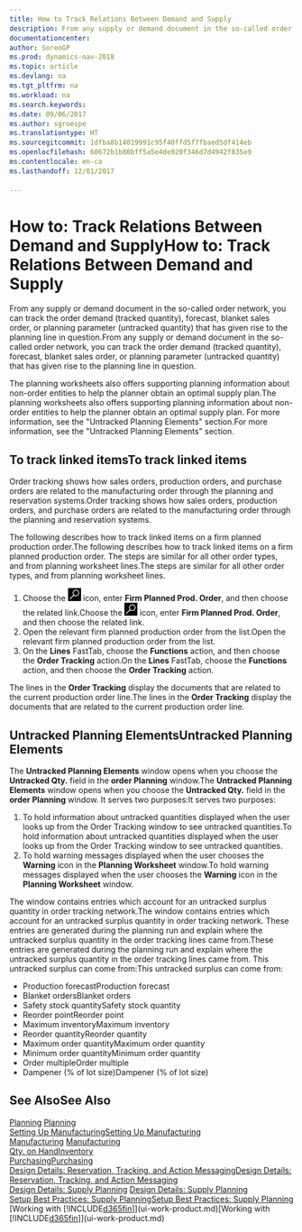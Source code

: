 ```yaml
---
title: How to Track Relations Between Demand and Supply
description: From any supply or demand document in the so-called order network, you can track the order demand (tracked quantity), forecast, blanket sales order, or planning parameter (untracked quantity) that has given rise to the planning line in question.
documentationcenter: 
author: SorenGP
ms.prod: dynamics-nav-2018
ms.topic: article
ms.devlang: na
ms.tgt_pltfrm: na
ms.workload: na
ms.search.keywords: 
ms.date: 09/06/2017
ms.author: sgroespe
ms.translationtype: HT
ms.sourcegitcommit: 1dfba8b14019991c95f40ffd5f7fbaed5df414eb
ms.openlocfilehash: 60672b1b88bff5a5e4de920f346d7d4942f835e9
ms.contentlocale: en-ca
ms.lasthandoff: 12/01/2017

---
```

# <a name="how-to-track-relations-between-demand-and-supply"></a><span data-ttu-id="9405e-103">How to: Track Relations Between Demand and Supply</span><span class="sxs-lookup"><span data-stu-id="9405e-103">How to: Track Relations Between Demand and Supply</span></span>
<span data-ttu-id="9405e-104">From any supply or demand document in the so-called order network, you can track the order demand (tracked quantity), forecast, blanket sales order, or planning parameter (untracked quantity) that has given rise to the planning line in question.</span><span class="sxs-lookup"><span data-stu-id="9405e-104">From any supply or demand document in the so-called order network, you can track the order demand (tracked quantity), forecast, blanket sales order, or planning parameter (untracked quantity) that has given rise to the planning line in question.</span></span>

<span data-ttu-id="9405e-105">The planning worksheets also offers supporting planning information about non-order entities to help the planner obtain an optimal supply plan.</span><span class="sxs-lookup"><span data-stu-id="9405e-105">The planning worksheets also offers supporting planning information about non-order entities to help the planner obtain an optimal supply plan.</span></span> <span data-ttu-id="9405e-106">For more information, see the "Untracked Planning Elements" section.</span><span class="sxs-lookup"><span data-stu-id="9405e-106">For more information, see the "Untracked Planning Elements" section.</span></span>

## <a name="to-track-linked-items"></a><span data-ttu-id="9405e-107">To track linked items</span><span class="sxs-lookup"><span data-stu-id="9405e-107">To track linked items</span></span>
<span data-ttu-id="9405e-108">Order tracking shows how sales orders, production orders, and purchase orders are related to the manufacturing order through the planning and reservation systems.</span><span class="sxs-lookup"><span data-stu-id="9405e-108">Order tracking shows how sales orders, production orders, and purchase orders are related to the manufacturing order through the planning and reservation systems.</span></span>

<span data-ttu-id="9405e-109">The following describes how to track linked items on a firm planned production order.</span><span class="sxs-lookup"><span data-stu-id="9405e-109">The following describes how to track linked items on a firm planned production order.</span></span> <span data-ttu-id="9405e-110">The steps are similar for all other order types, and from planning worksheet lines.</span><span class="sxs-lookup"><span data-stu-id="9405e-110">The steps are similar for all other order types, and from planning worksheet lines.</span></span>

1. <span data-ttu-id="9405e-111">Choose the ![Search for Page or Report](media/ui-search/search_small.png "Search for Page or Report icon") icon, enter **Firm Planned Prod. Order**, and then choose the related link.</span><span class="sxs-lookup"><span data-stu-id="9405e-111">Choose the ![Search for Page or Report](media/ui-search/search_small.png "Search for Page or Report icon") icon, enter **Firm Planned Prod. Order**, and then choose the related link.</span></span>
2. <span data-ttu-id="9405e-112">Open the relevant firm planned production order from the list.</span><span class="sxs-lookup"><span data-stu-id="9405e-112">Open the relevant firm planned production order from the list.</span></span>
3. <span data-ttu-id="9405e-113">On the **Lines** FastTab, choose the **Functions** action, and then choose the **Order Tracking** action.</span><span class="sxs-lookup"><span data-stu-id="9405e-113">On the **Lines** FastTab, choose the **Functions** action, and then choose the **Order Tracking** action.</span></span>

<span data-ttu-id="9405e-114">The lines in the **Order Tracking** display the documents that are related to the current production order line.</span><span class="sxs-lookup"><span data-stu-id="9405e-114">The lines in the **Order Tracking** display the documents that are related to the current production order line.</span></span>

## <a name="untracked-planning-elements"></a><span data-ttu-id="9405e-115">Untracked Planning Elements</span><span class="sxs-lookup"><span data-stu-id="9405e-115">Untracked Planning Elements</span></span>
<span data-ttu-id="9405e-116">The **Untracked Planning Elements** window opens when you choose the **Untracked Qty.** field in the **order Planning** window.</span><span class="sxs-lookup"><span data-stu-id="9405e-116">The **Untracked Planning Elements** window opens when you choose the **Untracked Qty.** field in the **order Planning** window.</span></span> <span data-ttu-id="9405e-117">It serves two purposes:</span><span class="sxs-lookup"><span data-stu-id="9405e-117">It serves two purposes:</span></span>

1. <span data-ttu-id="9405e-118">To hold information about untracked quantities displayed when the user looks up from the Order Tracking window to see untracked quantities.</span><span class="sxs-lookup"><span data-stu-id="9405e-118">To hold information about untracked quantities displayed when the user looks up from the Order Tracking window to see untracked quantities.</span></span>
2. <span data-ttu-id="9405e-119">To hold warning messages displayed when the user chooses the **Warning** icon in the **Planning Worksheet** window.</span><span class="sxs-lookup"><span data-stu-id="9405e-119">To hold warning messages displayed when the user chooses the **Warning** icon in the **Planning Worksheet** window.</span></span>

<span data-ttu-id="9405e-120">The window contains entries which account for an untracked surplus quantity in order tracking network.</span><span class="sxs-lookup"><span data-stu-id="9405e-120">The window contains entries which account for an untracked surplus quantity in order tracking network.</span></span> <span data-ttu-id="9405e-121">These entries are generated during the planning run and explain where the untracked surplus quantity in the order tracking lines came from.</span><span class="sxs-lookup"><span data-stu-id="9405e-121">These entries are generated during the planning run and explain where the untracked surplus quantity in the order tracking lines came from.</span></span> <span data-ttu-id="9405e-122">This untracked surplus can come from:</span><span class="sxs-lookup"><span data-stu-id="9405e-122">This untracked surplus can come from:</span></span>

- <span data-ttu-id="9405e-123">Production forecast</span><span class="sxs-lookup"><span data-stu-id="9405e-123">Production forecast</span></span>
- <span data-ttu-id="9405e-124">Blanket orders</span><span class="sxs-lookup"><span data-stu-id="9405e-124">Blanket orders</span></span>
- <span data-ttu-id="9405e-125">Safety stock quantity</span><span class="sxs-lookup"><span data-stu-id="9405e-125">Safety stock quantity</span></span>
- <span data-ttu-id="9405e-126">Reorder point</span><span class="sxs-lookup"><span data-stu-id="9405e-126">Reorder point</span></span>
- <span data-ttu-id="9405e-127">Maximum inventory</span><span class="sxs-lookup"><span data-stu-id="9405e-127">Maximum inventory</span></span>
- <span data-ttu-id="9405e-128">Reorder quantity</span><span class="sxs-lookup"><span data-stu-id="9405e-128">Reorder quantity</span></span>
- <span data-ttu-id="9405e-129">Maximum order quantity</span><span class="sxs-lookup"><span data-stu-id="9405e-129">Maximum order quantity</span></span>
- <span data-ttu-id="9405e-130">Minimum order quantity</span><span class="sxs-lookup"><span data-stu-id="9405e-130">Minimum order quantity</span></span>
- <span data-ttu-id="9405e-131">Order multiple</span><span class="sxs-lookup"><span data-stu-id="9405e-131">Order multiple</span></span>
- <span data-ttu-id="9405e-132">Dampener (% of lot size)</span><span class="sxs-lookup"><span data-stu-id="9405e-132">Dampener (% of lot size)</span></span>

## <a name="see-also"></a><span data-ttu-id="9405e-133">See Also</span><span class="sxs-lookup"><span data-stu-id="9405e-133">See Also</span></span>  
<span data-ttu-id="9405e-134">[Planning](production-planning.md) </span><span class="sxs-lookup"><span data-stu-id="9405e-134">[Planning](production-planning.md) </span></span>  
[<span data-ttu-id="9405e-135">Setting Up Manufacturing</span><span class="sxs-lookup"><span data-stu-id="9405e-135">Setting Up Manufacturing</span></span>](production-configure-production-processes.md)  
<span data-ttu-id="9405e-136">[Manufacturing](production-manage-manufacturing.md)  </span><span class="sxs-lookup"><span data-stu-id="9405e-136">[Manufacturing](production-manage-manufacturing.md)  </span></span>  
[<span data-ttu-id="9405e-137">Qty. on Hand</span><span class="sxs-lookup"><span data-stu-id="9405e-137">Inventory</span></span>](inventory-manage-inventory.md)  
[<span data-ttu-id="9405e-138">Purchasing</span><span class="sxs-lookup"><span data-stu-id="9405e-138">Purchasing</span></span>](purchasing-manage-purchasing.md)  
[<span data-ttu-id="9405e-139">Design Details: Reservation, Tracking, and Action Messaging</span><span class="sxs-lookup"><span data-stu-id="9405e-139">Design Details: Reservation, Tracking, and Action Messaging</span></span>](design-details-reservation-order-tracking-and-action-messaging.md)  
<span data-ttu-id="9405e-140">[Design Details: Supply Planning](design-details-supply-planning.md) </span><span class="sxs-lookup"><span data-stu-id="9405e-140">[Design Details: Supply Planning](design-details-supply-planning.md) </span></span>  
[<span data-ttu-id="9405e-141">Setup Best Practices: Supply Planning</span><span class="sxs-lookup"><span data-stu-id="9405e-141">Setup Best Practices: Supply Planning</span></span>](setup-best-practices-supply-planning.md)  
<span data-ttu-id="9405e-142">[Working with [!INCLUDE[d365fin](includes/d365fin_md.md)]](ui-work-product.md)</span><span class="sxs-lookup"><span data-stu-id="9405e-142">[Working with [!INCLUDE[d365fin](includes/d365fin_md.md)]](ui-work-product.md)</span></span>

